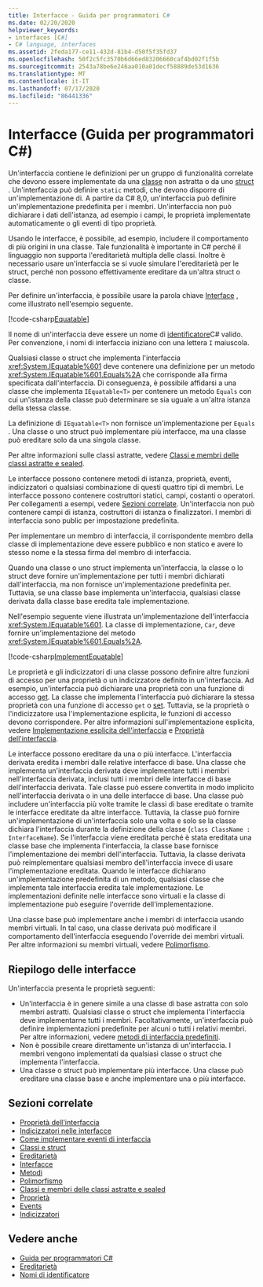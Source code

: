 ```yaml
---
title: Interfacce - Guida per programmatori C#
ms.date: 02/20/2020
helpviewer_keywords:
- interfaces [C#]
- C# language, interfaces
ms.assetid: 2feda177-ce11-432d-81b4-d50f5f35fd37
ms.openlocfilehash: 50f2c5fc3570b6d66ed83206660caf4bd02f1f5b
ms.sourcegitcommit: 2543a78be6e246aa010a01decf58889de53d1636
ms.translationtype: MT
ms.contentlocale: it-IT
ms.lasthandoff: 07/17/2020
ms.locfileid: "86441336"
---
```

# <a name="interfaces-c-programming-guide"></a>Interfacce (Guida per programmatori C#)

Un'interfaccia contiene le definizioni per un gruppo di funzionalità correlate che devono essere implementate da una [classe](../../language-reference/keywords/class.md) non astratta o da uno [struct](../../language-reference/builtin-types/struct.md) . Un'interfaccia può definire `static` metodi, che devono disporre di un'implementazione di. A partire da C# 8,0, un'interfaccia può definire un'implementazione predefinita per i membri. Un'interfaccia non può dichiarare i dati dell'istanza, ad esempio i campi, le proprietà implementate automaticamente o gli eventi di tipo proprietà.

Usando le interfacce, è possibile, ad esempio, includere il comportamento di più origini in una classe. Tale funzionalità è importante in C# perché il linguaggio non supporta l'ereditarietà multipla delle classi. Inoltre è necessario usare un'interfaccia se si vuole simulare l'ereditarietà per le struct, perché non possono effettivamente ereditare da un'altra struct o classe.

Per definire un'interfaccia, è possibile usare la parola chiave [Interface](../../language-reference/keywords/interface.md) , come illustrato nell'esempio seguente.

[!code-csharp[Equatable](~/samples/snippets/csharp/objectoriented/interfaces.cs#Equatable)]

Il nome di un'interfaccia deve essere un nome di [identificatore](../inside-a-program/identifier-names.md)C# valido. Per convenzione, i nomi di interfaccia iniziano con una lettera `I` maiuscola.

Qualsiasi classe o struct che implementa l'interfaccia <xref:System.IEquatable%601> deve contenere una definizione per un metodo <xref:System.IEquatable%601.Equals%2A> che corrisponde alla firma specificata dall'interfaccia. Di conseguenza, è possibile affidarsi a una classe che implementa `IEquatable<T>` per contenere un metodo `Equals` con cui un'istanza della classe può determinare se sia uguale a un'altra istanza della stessa classe.

La definizione di `IEquatable<T>` non fornisce un'implementazione per `Equals` . Una classe o uno struct può implementare più interfacce, ma una classe può ereditare solo da una singola classe.

Per altre informazioni sulle classi astratte, vedere [Classi e membri delle classi astratte e sealed](../classes-and-structs/abstract-and-sealed-classes-and-class-members.md).

Le interfacce possono contenere metodi di istanza, proprietà, eventi, indicizzatori o qualsiasi combinazione di questi quattro tipi di membri. Le interfacce possono contenere costruttori statici, campi, costanti o operatori. Per collegamenti a esempi, vedere [Sezioni correlate](./index.md#BKMK_RelatedSections). Un'interfaccia non può contenere campi di istanza, costruttori di istanza o finalizzatori. I membri di interfaccia sono public per impostazione predefinita.

Per implementare un membro di interfaccia, il corrispondente membro della classe di implementazione deve essere pubblico e non statico e avere lo stesso nome e la stessa firma del membro di interfaccia.

Quando una classe o uno struct implementa un'interfaccia, la classe o lo struct deve fornire un'implementazione per tutti i membri dichiarati dall'interfaccia, ma non fornisce un'implementazione predefinita per. Tuttavia, se una classe base implementa un'interfaccia, qualsiasi classe derivata dalla classe base eredita tale implementazione.

Nell'esempio seguente viene illustrata un'implementazione dell'interfaccia <xref:System.IEquatable%601>. La classe di implementazione, `Car`, deve fornire un'implementazione del metodo <xref:System.IEquatable%601.Equals%2A>.

[!code-csharp[ImplementEquatable](~/samples/snippets/csharp/objectoriented/interfaces.cs#ImplementEquatable)]

Le proprietà e gli indicizzatori di una classe possono definire altre funzioni di accesso per una proprietà o un indicizzatore definito in un'interfaccia. Ad esempio, un'interfaccia può dichiarare una proprietà con una funzione di accesso [get](../../language-reference/keywords/get.md). La classe che implementa l'interfaccia può dichiarare la stessa proprietà con una funzione di accesso `get` o [set](../../language-reference/keywords/set.md). Tuttavia, se la proprietà o l'indicizzatore usa l'implementazione esplicita, le funzioni di accesso devono corrispondere. Per altre informazioni sull'implementazione esplicita, vedere [Implementazione esplicita dell'interfaccia](explicit-interface-implementation.md) e [Proprietà dell'interfaccia](../classes-and-structs/interface-properties.md).

Le interfacce possono ereditare da una o più interfacce. L'interfaccia derivata eredita i membri dalle relative interfacce di base. Una classe che implementa un'interfaccia derivata deve implementare tutti i membri nell'interfaccia derivata, inclusi tutti i membri delle interfacce di base dell'interfaccia derivata. Tale classe può essere convertita in modo implicito nell'interfaccia derivata o in una delle interfacce di base. Una classe può includere un'interfaccia più volte tramite le classi di base ereditate o tramite le interfacce ereditate da altre interfacce. Tuttavia, la classe può fornire un'implementazione di un'interfaccia solo una volta e solo se la classe dichiara l'interfaccia durante la definizione della classe (`class ClassName : InterfaceName`). Se l'interfaccia viene ereditata perché è stata ereditata una classe base che implementa l'interfaccia, la classe base fornisce l'implementazione dei membri dell'interfaccia. Tuttavia, la classe derivata può reimplementare qualsiasi membro dell'interfaccia invece di usare l'implementazione ereditata. Quando le interfacce dichiarano un'implementazione predefinita di un metodo, qualsiasi classe che implementa tale interfaccia eredita tale implementazione. Le implementazioni definite nelle interfacce sono virtuali e la classe di implementazione può eseguire l'override dell'implementazione.

Una classe base può implementare anche i membri di interfaccia usando membri virtuali. In tal caso, una classe derivata può modificare il comportamento dell'interfaccia eseguendo l'override dei membri virtuali. Per altre informazioni su membri virtuali, vedere [Polimorfismo](../classes-and-structs/polymorphism.md).

## <a name="interfaces-summary"></a>Riepilogo delle interfacce

Un'interfaccia presenta le proprietà seguenti:

- Un'interfaccia è in genere simile a una classe di base astratta con solo membri astratti. Qualsiasi classe o struct che implementa l'interfaccia deve implementarne tutti i membri. Facoltativamente, un'interfaccia può definire implementazioni predefinite per alcuni o tutti i relativi membri. Per altre informazioni, vedere [metodi di interfaccia predefiniti](../../tutorials/default-interface-methods-versions.md).
- Non è possibile creare direttamente un'istanza di un'interfaccia. I membri vengono implementati da qualsiasi classe o struct che implementa l'interfaccia.
- Una classe o struct può implementare più interfacce. Una classe può ereditare una classe base e anche implementare una o più interfacce.

## <a name="related-sections"></a><a name="BKMK_RelatedSections"></a>Sezioni correlate

- [Proprietà dell'interfaccia](../classes-and-structs/interface-properties.md)  
- [Indicizzatori nelle interfacce](../indexers/indexers-in-interfaces.md)  
- [Come implementare eventi di interfaccia](../events/how-to-implement-interface-events.md)
- [Classi e struct](../classes-and-structs/index.md)  
- [Ereditarietà](../classes-and-structs/inheritance.md)  
- [Interfacce](../../language-reference/keywords/interface.md)
- [Metodi](../classes-and-structs/methods.md)  
- [Polimorfismo](../classes-and-structs/polymorphism.md)  
- [Classi e membri delle classi astratte e sealed](../classes-and-structs/abstract-and-sealed-classes-and-class-members.md)  
- [Proprietà](../classes-and-structs/properties.md)  
- [Events](../events/index.md)  
- [Indicizzatori](../indexers/index.md)
  
## <a name="see-also"></a>Vedere anche

- [Guida per programmatori C#](../index.md)
- [Ereditarietà](../classes-and-structs/inheritance.md)
- [Nomi di identificatore](../inside-a-program/identifier-names.md)
